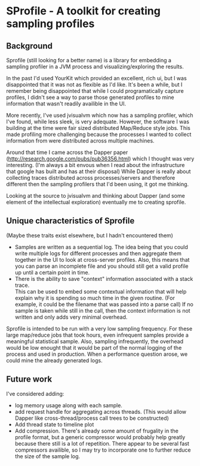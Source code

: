 # SProfile - A toolkit for creating sampling profiles

## Background 

Sprofile (still looking for a better name) is a library for embedding a
sampling profiler in a JVM process and visualizing/exploring the
results. 

In the past I'd used YourKit which provided an excellent, rich ui, but I was
disappointed that it was not as flexible as I'd like.  It's been a while,
but I remember being disappointed that while I could programatically capture
profiles, I didn't see a way to parse those generated profiles to mine
information that wasn't readily availible in the UI.

More recently, I've used jvisualvm which now has a sampling profiler, which
I've found, while less sleek, is very adequate.  However, the software I was
building at the time were fair sized distributed Map/Reduce style jobs. 
This made profiling more challenging because the processes I wanted to
collect information from were distributed across multiple machines.

Around that time I came across the Dapper paper (http://research.google.com/pubs/pub36356.html)
which I thought was very interesting.  (I'm always a bit envous when I read about the
infrastructure that google has built and has at their disposal)  While
Dapper is really about collecting traces distributed across
processes/servers and therefore different then the sampling profilers that
I'd been using, it got me thinking.

Looking at the source to jvisualvm and thinking about Dapper (and some
element of the intellectual exploration) eventually me to creating sprofile. 

## Unique characteristics of Sprofile

(Maybe these traits exist elsewhere, but I hadn't encountered them)

* Samples are written as a sequential log.  The idea being that you could 
write multiple logs for different processes and then aggregate them together
in the UI to look at cross-server profiles.  Also, this means that you can parse 
an incomplete file and you should still get a valid profile up until a certain
point in time.
* There is the ability to save "context" information associated with a stack trace.  
This can be used to embed some contextual information that will help explain
why it is spending so much time in the given routine.  (For example, it
could be the filename that was passed into a parse call)   If no sample is
taken while still in the call, then the context information is not written
and only adds very minimal overhead.

Sprofile is intended to be run with a very low sampling frequency.  For these
large map/reduce jobs that took hours, even infrequent samples provide a
meaningful statistical sample.   Also, sampling infrequently, the overhead
would be low enought that it would be part of the normal logging of the
process and used in production.  When a performance question arose, we 
could mine the already generated logs.

## Future work

I've considered adding:

* log memory usage along with each sample.
* add request handle for aggregating across threads.  (This would allow
Dapper like cross-thread/process call trees to be constructed)
* Add thread state to timeline plot
* Add compression.  There's already some amount of frugality in the
profile format, but a generic compressor would probably help greatly because
there still is a lot of repetition.   There appear to be several fast 
compressors availible, so I may try to incorporate one to further reduce the
size of the sample log.
